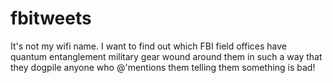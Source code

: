 # fbitweets
It's not my wifi name. I want to find out which FBI field offices have quantum entanglement military gear wound around them in such a way that they dogpile anyone who @'mentions them telling them something is bad!
